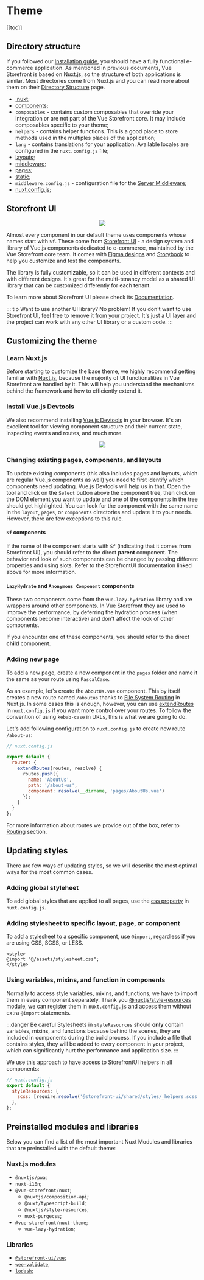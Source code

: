 # Theme

[[toc]]

## Directory structure

If you followed our [Installation guide](/general/installation), you should have a fully functional e-commerce application. As mentioned in previous documents, Vue Storefront is based on Nuxt.js, so the structure of both applications is similar. Most directories come from Nuxt.js and you can read more about them on their [Directory Structure](https://nuxtjs.org/docs/2.x/get-started/directory-structure) page.

* [.nuxt](https://nuxtjs.org/docs/2.x/directory-structure/nuxt);
* [components](https://nuxtjs.org/docs/2.x/directory-structure/components);
* `composables` - contains custom composables that override your integration or are not part of the Vue Storefront core. It may include composables specific to your theme;
* `helpers` - contains helper functions. This is a good place to store methods used in the multiples places of the application;
* `lang` - contains translations for your application. Available locales are configured in the `nuxt.config.js` file;
* [layouts](https://nuxtjs.org/docs/2.x/directory-structure/layouts);
* [middleware](https://nuxtjs.org/docs/2.x/directory-structure/middleware);
* [pages](https://nuxtjs.org/docs/2.x/directory-structure/pages);
* [static](https://nuxtjs.org/docs/2.x/directory-structure/static);
* `middleware.config.js` - configuration file for the [Server Middleware](/advanced/server-middleware);
* [nuxt.config.js](https://nuxtjs.org/docs/2.x/directory-structure/nuxt-config);

## Storefront UI

<center>
<img src="../images/theme/storefront-ui.jpg" />
</center>

Almost every component in our default theme uses components whose names start with `Sf`. These come from [Storefront UI](http://storefrontui.io/) - a design system and library of Vue.js components dedicated to e-commerce, maintained by the Vue Storefront core team. It comes with [Figma designs](https://figma.com/file/N0Ct95cSAoODNv7zYS01ng/Storefront-UI-%7C-Design-System?node-id=0%3A1) and [Storybook](https://storybook.storefrontui.io/) to help you customize and test the components.

The library is fully customizable, so it can be used in different contexts and with different designs.
It's great for the multi-tenancy model as a shared UI library that can be customized differently for each tenant.

To learn more about Storefront UI please check its [Documentation](https://docs.storefrontui.io/).

::: tip Want to use another UI library? No problem!
If you don't want to use Storefront UI, feel free to remove it from your project. It's just a UI layer and the project can work with any other UI library or a custom code.
:::

## Customizing the theme

### Learn Nuxt.js

Before starting to customize the base theme, we highly recommend getting familiar with [Nuxt.js](https://nuxtjs.org/), because the majority of UI functionalities in Vue Storefront are handled by it. This will help you understand the mechanisms behind the framework and how to efficiently extend it.

### Install Vue.js Devtools

We also recommend installing [Vue.js Devtools](https://github.com/vuejs/vue-devtools#installation) in your browser. It's an excellent tool for viewing component structure and their current state, inspecting events and routes, and much more.

<center>
<img src="../images/theme/vue-devtools.jpg" />
</center>

### Changing existing pages, components, and layouts

To update existing components (this also includes pages and layouts, which are regular Vue.js components as well) you need to first identify which components need updating. Vue.js Devtools will help us in that. Open the tool and click on the `Select` button above the component tree, then click on the DOM element you want to update and one of the components in the tree should get highlighted. You can look for the component with the same name in the `layout`, `pages`, or `components` directories and update it to your needs. However, there are few exceptions to this rule.

#### `Sf` components

If the name of the component starts with `Sf` (indicating that it comes from Storefront UI), you should refer to the direct **parent** component. The behavior and look of such components can be changed by passing different properties and using slots. Refer to the StorefrontUI documentation linked above for more information.

#### `LazyHydrate` and `Anonymous Component` components

These two components come from the `vue-lazy-hydration` library and are wrappers around other components. In Vue Storefront they are used to improve the performance, by deferring the hydration process (when components become interactive) and don't affect the look of other components.

If you encounter one of these components, you should refer to the direct **child** component. 

### Adding new page

To add a new page, create a new component in the `pages` folder and name it the same as your route using `PascalCase`.

As an example, let's create the `AboutUs.vue` component. This by itself creates a new route named `/aboutus` thanks to [File System Routing](https://nuxtjs.org/docs/2.x/features/file-system-routing/) in Nuxt.js. In some cases this is enough, however, you can use [extendRoutes](https://nuxtjs.org/guides/configuration-glossary/configuration-router#extendroutes) in `nuxt.config.js` if you want more control over your routes. To follow the convention of using `kebab-case` in URLs, this is what we are going to do.

Let's add following configuration to `nuxt.config.js` to create new route `/about-us`:

```javascript
// nuxt.config.js

export default {
  router: {
    extendRoutes(routes, resolve) {
      routes.push({
        name: 'AboutUs',
        path: '/about-us',
        component: resolve(__dirname, 'pages/AboutUs.vue')
      });
    }
  }
};
```

For more information about routes we provide out of the box, refer to [Routing](../general/key-concepts.html#routing) section.

## Updating styles

There are few ways of updating styles, so we will describe the most optimal ways for the most common cases.

### Adding global styleheet

To add global styles that are applied to all pages, use the [css property](https://nuxtjs.org/docs/2.x/configuration-glossary/configuration-css/) in `nuxt.config.js`.

### Adding stylesheet to specific layout, page, or component

To add a stylesheet to a specific component, use `@import`, regardless if you are using CSS, SCSS, or LESS.

```vue
<style>
@import "@/assets/stylesheet.css";
</style>
```

### Using variables, mixins, and function in components

Normally to access style variables, mixins, and functions, we have to import them in every component separately. Thank you [@nuxtjs/style-resources](https://github.com/nuxt-community/style-resources-module#readme) module, we can register them in `nuxt.config.js` and access them without extra `@import` statements.

:::danger Be careful
Stylesheets in `styleResources` should **only** contain variables, mixins, and functions because behind the scenes, they are included in components during the build process. If you include a file that contains styles, they will be added to every component in your project, which can significantly hurt the performance and application size.
:::

We use this approach to have access to StorefrontUI helpers in all components:

```js
// nuxt.config.js
export default {
  styleResources: {
    scss: [require.resolve('@storefront-ui/shared/styles/_helpers.scss', { paths: [process.cwd()] })]
  },
};
```

## Preinstalled modules and libraries

Below you can find a list of the most important Nuxt Modules and libraries that are preinstalled with the default theme:

### Nuxt.js modules

- `@nuxtjs/pwa`;
- `nuxt-i18n`;
- `@vue-storefront/nuxt`;
  - `@nuxtjs/composition-api`;
  - `@nuxt/typescript-build`;
  - `@nuxtjs/style-resources`;
  - `nuxt-purgecss`;
- `@vue-storefront/nuxt-theme`;
  - `vue-lazy-hydration`;

### Libraries

- [`@storefront-ui/vue`](https://storefrontui.io);
- [`wee-validate`](https://vee-validate.logaretm.com/v3);
- [`lodash`](https://lodash.com/);
